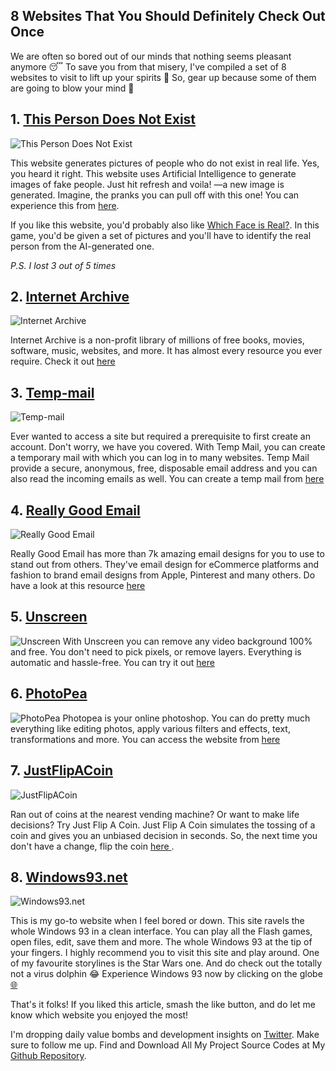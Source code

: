## 8 Websites That You Should Definitely Check Out Once

We are often so bored out of our minds that nothing seems pleasant anymore 😴 To save you from that misery, I've compiled a set of 8 websites to visit to lift up your spirits 👻 So, gear up because some of them are going to blow your mind 🤯

## 1. [This Person Does Not Exist ](https://thispersondoesnotexist.com/)

![This Person Does Not Exist](https://cdn.hashnode.com/res/hashnode/image/upload/v1616245771984/Bh_DIwOU4.png)

This website generates pictures of people who do not exist in real life. Yes, you heard it right. This website uses Artificial Intelligence to generate images of fake people. Just hit refresh and voila! —a new image is generated. Imagine, the pranks you can pull off with this one! You can experience this from  [here](https://thispersondoesnotexist.com/).

If you like this website, you'd probably also like  [Which Face is Real?](https://www.whichfaceisreal.com/). In this game, you'd be given a set of pictures and you'll have to identify the real person from the AI-generated one. 

*P.S. I lost 3 out of 5 times*

## 2.  [Internet Archive](https://archive.org/)

![Internet Archive](https://cdn.hashnode.com/res/hashnode/image/upload/v1616245799509/rZfZbvjRd.png)

Internet Archive is a non-profit library of millions of free books, movies, software, music, websites, and more. It has almost every resource you ever require. Check it out  [here](https://archive.org/)  

## 3.  [Temp-mail](https://temp-mail.org/en/)

![Temp-mail](https://cdn.hashnode.com/res/hashnode/image/upload/v1616245823280/qJlabOw5W.png)

Ever wanted to access a site but required a prerequisite to first create an account. Don't worry, we have you covered. With Temp Mail, you can create a temporary mail with which you can log in to many websites. Temp Mail provide a secure, anonymous, free, disposable email address and you can also read the incoming emails as well. You can create a temp mail from [here](https://temp-mail.org/en/)

## 4.  [Really Good Email](https://reallygoodemails.com/)

![Really Good Email](https://cdn.hashnode.com/res/hashnode/image/upload/v1616245847761/L8caq41gh.png)

Really Good Email has more than 7k amazing email designs for you to use to stand out from others. They've email design for eCommerce platforms and fashion to brand email designs from Apple, Pinterest and many others. Do have a look at this resource  [here](https://reallygoodemails.com/)

## 5.  [Unscreen](https://www.unscreen.com/)

![Unscreen](https://cdn.hashnode.com/res/hashnode/image/upload/v1616245880066/20PfV6lFl.png)
With Unscreen you can remove any video background 100% and free. You don't need to pick pixels, or remove layers. Everything is automatic and hassle-free. You can try it out  [here](https://www.unscreen.com/) 

## 6.  [PhotoPea](https://www.photopea.com/)

![PhotoPea](https://cdn.hashnode.com/res/hashnode/image/upload/v1616245950774/7LbhIX3jc.png)
Photopea is your online photoshop. You can do pretty much everything like editing photos, apply various filters and effects, text, transformations and more. You can access the website from  [here](https://www.photopea.com/)  
 

## 7. [JustFlipACoin](http://justflipacoin.com/)

![JustFlipACoin](https://cdn.hashnode.com/res/hashnode/image/upload/v1616246000822/IrJAs3z5H.png)

Ran out of coins at the nearest vending machine? Or want to make life decisions? Try Just Flip A Coin. Just Flip A Coin simulates the tossing of a coin and gives you an unbiased decision in seconds. So, the next time you don't have a change, flip the coin  [here ](http://justflipacoin.com/). 


## 8. [Windows93.net](http://www.windows93.net/)

![Windows93.net](https://cdn.hashnode.com/res/hashnode/image/upload/v1611313636842/LF44cvOTM.gif)

This is my go-to website when I feel bored or down. This site ravels the whole Windows 93 in a clean interface. You can play all the Flash games, open files, edit, save them and more. The whole Windows 93 at the tip of your fingers. I highly recommend you to visit this site and play around. One of my favourite storylines is the Star Wars one. And do check out the totally not a virus dolphin 😂 Experience Windows 93 now by clicking on the globe [🌐](http://www.windows93.net/) 

That's it folks! If you liked this article, smash the like button, and do let me know which website you enjoyed the most!  

I'm dropping daily value bombs and development insights on [Twitter](https://twitter.com/InsightfulCoder). Make sure to follow me up. Find and Download All My Project Source Codes at My [Github Repository](https://github.com/SaiAshish-Konchada).